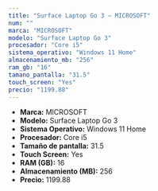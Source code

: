 ```yaml
---
title: "Surface Laptop Go 3 — MICROSOFT"
num: ""
marca: "MICROSOFT"
modelo: "Surface Laptop Go 3"
procesador: "Core i5"
sistema_operativo: "Windows 11 Home"
almacenamiento_mb: "256"
ram_gb: "16"
tamano_pantalla: "31.5"
touch_screen: "Yes"
precio: "1199.88"
---
```

<ul>
<li><strong>Marca:</strong> MICROSOFT</li>
<li><strong>Modelo:</strong> Surface Laptop Go 3</li>
<li><strong>Sistema Operativo:</strong> Windows 11 Home</li>
<li><strong>Procesador:</strong> Core i5 </li>
<li><strong>Tamaño de pantalla:</strong> 31.5</li>
<li><strong>Touch Screen:</strong> Yes</li>
<li><strong>RAM (GB):</strong> 16</li>
<li><strong>Almacenamiento (MB):</strong> 256</li>
<li><strong>Precio:</strong> 1199.88</li>
</ul>